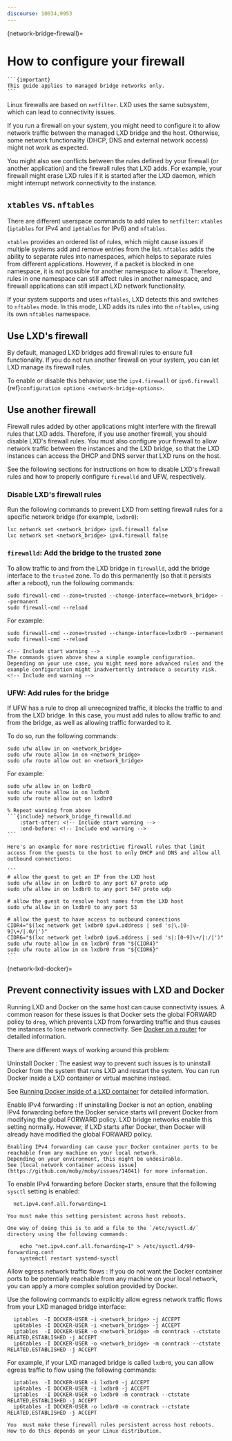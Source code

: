 ```yaml
---
discourse: 10034,9953
---
```


(network-bridge-firewall)=
# How to configure your firewall

````{only} diataxis
```{important}
This guide applies to managed bridge networks only.
```
````

Linux firewalls are based on `netfilter`.
LXD uses the same subsystem, which can lead to connectivity issues.

If you run a firewall on your system, you might need to configure it to allow network traffic between the managed LXD bridge and the host.
Otherwise, some network functionality (DHCP, DNS and external network access) might not work as expected.

You might also see conflicts between the rules defined by your firewall (or another application) and the firewall rules that LXD adds.
For example, your firewall might erase LXD rules if it is started after the LXD daemon, which might interrupt network connectivity to the instance.

## `xtables` vs. `nftables`

There are different userspace commands to add rules to `netfilter`: `xtables` (`iptables` for IPv4 and `ip6tables` for IPv6) and `nftables`.

`xtables` provides an ordered list of rules, which might cause issues if multiple systems add and remove entries from the list.
`nftables` adds the ability to separate rules into namespaces, which helps to separate rules from different applications.
However, if a packet is blocked in one namespace, it is not possible for another namespace to allow it.
Therefore, rules in one namespace can still affect rules in another namespace, and firewall applications can still impact LXD network functionality.

If your system supports and uses `nftables`, LXD detects this and switches to `nftables` mode.
In this mode, LXD adds its rules into the `nftables`, using its own `nftables` namespace.

## Use LXD's firewall

By default, managed LXD bridges add firewall rules to ensure full functionality.
If you do not run another firewall on your system, you can let LXD manage its firewall rules.

To enable or disable this behavior, use the `ipv4.firewall` or `ipv6.firewall` {ref}`configuration options <network-bridge-options>`.

## Use another firewall

Firewall rules added by other applications might interfere with the firewall rules that LXD adds.
Therefore, if you use another firewall, you should disable LXD's firewall rules.
You must also configure your firewall to allow network traffic between the instances and the LXD bridge, so that the LXD instances can access the DHCP and DNS server that LXD runs on the host.

See the following sections for instructions on how to disable LXD's firewall rules and how to properly configure `firewalld` and UFW, respectively.

### Disable LXD's firewall rules

Run the following commands to prevent LXD from setting firewall rules for a specific network bridge (for example, `lxdbr0`):

    lxc network set <network_bridge> ipv6.firewall false
    lxc network set <network_bridge> ipv4.firewall false

### `firewalld`: Add the bridge to the trusted zone

To allow traffic to and from the LXD bridge in `firewalld`, add the bridge interface to the `trusted` zone.
To do this permanently (so that it persists after a reboot), run the following commands:

    sudo firewall-cmd --zone=trusted --change-interface=<network_bridge> --permanent
    sudo firewall-cmd --reload

For example:

    sudo firewall-cmd --zone=trusted --change-interface=lxdbr0 --permanent
    sudo firewall-cmd --reload

```{warning}
<!-- Include start warning -->
The commands given above show a simple example configuration.
Depending on your use case, you might need more advanced rules and the example configuration might inadvertently introduce a security risk.
<!-- Include end warning -->
```

### UFW: Add rules for the bridge

If UFW has a rule to drop all unrecognized traffic, it blocks the traffic to and from the LXD bridge.
In this case, you must add rules to allow traffic to and from the bridge, as well as allowing traffic forwarded to it.

To do so, run the following commands:

    sudo ufw allow in on <network_bridge>
    sudo ufw route allow in on <network_bridge>
    sudo ufw route allow out on <network_bridge>

For example:

    sudo ufw allow in on lxdbr0
    sudo ufw route allow in on lxdbr0
    sudo ufw route allow out on lxdbr0

````{warning}
% Repeat warning from above
```{include} network_bridge_firewalld.md
    :start-after: <!-- Include start warning -->
    :end-before: <!-- Include end warning -->
```

Here's an example for more restrictive firewall rules that limit access from the guests to the host to only DHCP and DNS and allow all outbound connections:

```
# allow the guest to get an IP from the LXD host
sudo ufw allow in on lxdbr0 to any port 67 proto udp
sudo ufw allow in on lxdbr0 to any port 547 proto udp

# allow the guest to resolve host names from the LXD host
sudo ufw allow in on lxdbr0 to any port 53

# allow the guest to have access to outbound connections
CIDR4="$(lxc network get lxdbr0 ipv4.address | sed 's|\.[0-9]\+/|.0/|')"
CIDR6="$(lxc network get lxdbr0 ipv6.address | sed 's|:[0-9]\+/|:/|')"
sudo ufw route allow in on lxdbr0 from "${CIDR4}"
sudo ufw route allow in on lxdbr0 from "${CIDR6}"
```
````

(network-lxd-docker)=
## Prevent connectivity issues with LXD and Docker

Running LXD and Docker on the same host can cause connectivity issues.
A common reason for these issues is that Docker sets the global FORWARD policy to `drop`, which prevents LXD from forwarding traffic and thus causes the instances to lose network connectivity.
See [Docker on a router](https://docs.docker.com/network/packet-filtering-firewalls/#docker-on-a-router) for detailed information.

There are different ways of working around this problem:

Uninstall Docker
: The easiest way to prevent such issues is to uninstall Docker from the system that runs LXD and restart the system.
  You can run Docker inside a LXD container or virtual machine instead.

  See [Running Docker inside of a LXD container](https://www.youtube.com/watch?v=_fCSSEyiGro) for detailed information.

Enable IPv4 forwarding
: If uninstalling Docker is not an option, enabling IPv4 forwarding before the Docker service starts will prevent Docker from modifying the global FORWARD policy.
  LXD bridge networks enable this setting normally.
  However, if LXD starts after Docker, then Docker will already have modified the global FORWARD policy.

  ```{warning}
  Enabling IPv4 forwarding can cause your Docker container ports to be reachable from any machine on your local network.
  Depending on your environment, this might be undesirable.
  See [local network container access issue](https://github.com/moby/moby/issues/14041) for more information.
  ```

  To enable IPv4 forwarding before Docker starts, ensure that the following `sysctl` setting is enabled:

      net.ipv4.conf.all.forwarding=1

  ```{important}
  You must make this setting persistent across host reboots.

  One way of doing this is to add a file to the `/etc/sysctl.d/` directory using the following commands:

      echo "net.ipv4.conf.all.forwarding=1" > /etc/sysctl.d/99-forwarding.conf
      systemctl restart systemd-sysctl

  ```

Allow egress network traffic flows
: If you do not want the Docker container ports to be potentially reachable from any machine on your local network, you can apply a more complex solution provided by Docker.

  Use the following commands to explicitly allow egress network traffic flows from your LXD managed bridge interface:

      iptables  -I DOCKER-USER -i <network_bridge> -j ACCEPT
      ip6tables -I DOCKER-USER -i <network_bridge> -j ACCEPT
      iptables  -I DOCKER-USER -o <network_bridge> -m conntrack --ctstate RELATED,ESTABLISHED -j ACCEPT
      ip6tables -I DOCKER-USER -o <network_bridge> -m conntrack --ctstate RELATED,ESTABLISHED -j ACCEPT

  For example, if your LXD managed bridge is called `lxdbr0`, you can allow egress traffic to flow using the following commands:

      iptables  -I DOCKER-USER -i lxdbr0 -j ACCEPT
      ip6tables -I DOCKER-USER -i lxdbr0 -j ACCEPT
      iptables  -I DOCKER-USER -o lxdbr0 -m conntrack --ctstate RELATED,ESTABLISHED -j ACCEPT
      ip6tables -I DOCKER-USER -o lxdbr0 -m conntrack --ctstate RELATED,ESTABLISHED -j ACCEPT

  ```{important}
  You  must make these firewall rules persistent across host reboots.
  How to do this depends on your Linux distribution.
  ```
